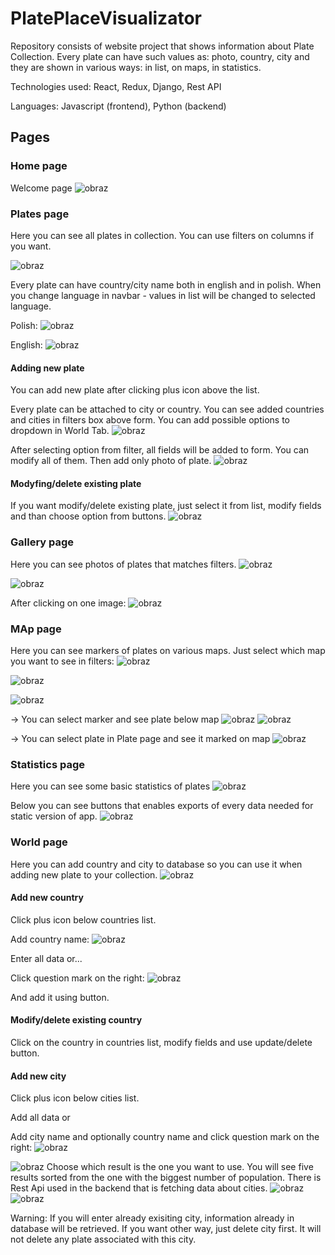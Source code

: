# PlatePlaceVisualizator

Repository consists of website project that shows information about Plate Collection. Every plate can have such values as: photo, country, city and they are shown in various ways: in list, on maps, in statistics.

Technologies used:
React, Redux, Django, Rest API

Languages:
Javascript (frontend), Python (backend)

## Pages 

### Home page
Welcome page
![obraz](https://user-images.githubusercontent.com/32846285/222169190-c0f489e2-7ee2-46fd-a2b4-3d3fe9fe8a88.png)

### Plates page
Here you can see all plates in collection. You can use filters on columns if you want.

![obraz](https://user-images.githubusercontent.com/32846285/222169414-9fd30626-41f6-4661-af31-a8f9200225f4.png)

Every plate can have country/city name both in english and in polish. When you change language in navbar - values in list will be changed to selected language.

Polish:
![obraz](https://user-images.githubusercontent.com/32846285/222169950-d371773f-b28c-4e13-af8e-0ce710e8f110.png)

English:
![obraz](https://user-images.githubusercontent.com/32846285/222170029-77c67ad5-e4dd-4d61-9331-b2a2bc52bc46.png)

#### Adding new plate
You can add new plate after clicking plus icon above the list.

Every plate can be attached to city or country. You can see added countries and cities in filters box above form. You can add possible options to dropdown in World Tab.
![obraz](https://user-images.githubusercontent.com/32846285/222167431-a00d2990-e0a0-43e2-9967-61717f8e2adc.png)

After selecting option from filter, all fields will be added to form. You can modify all of them. Then add only photo of plate.
![obraz](https://user-images.githubusercontent.com/32846285/222169002-61fb07a7-b2b9-4502-90f7-b02e2cb09bea.png)

#### Modyfing/delete existing plate
If you want modify/delete existing plate, just select it from list, modify fields and than choose option from buttons.
![obraz](https://user-images.githubusercontent.com/32846285/222170733-4e7decb3-a5b8-4e42-8c8b-5ca9f5e2ee5e.png)

### Gallery page
Here you can see photos of plates that matches filters.
![obraz](https://user-images.githubusercontent.com/32846285/222170982-64d348c2-0ce2-47bc-ab0b-ee6b53208a3b.png)

![obraz](https://user-images.githubusercontent.com/32846285/222171044-c28787b8-d6f7-4c6b-9fd1-5d74e90d6425.png)

After clicking on one image:
![obraz](https://user-images.githubusercontent.com/32846285/222171126-16dca542-c61f-47cf-983a-c03ec7cd2d89.png)

### MAp page
Here you can see markers of plates on various maps. Just select which map you want to see in filters:
![obraz](https://user-images.githubusercontent.com/32846285/222171416-a64cb462-5eca-499c-97bc-10f86d3ebad0.png)

![obraz](https://user-images.githubusercontent.com/32846285/222171519-d4563043-de27-4f6d-a5cf-64435108a111.png)

![obraz](https://user-images.githubusercontent.com/32846285/222171733-abaec5ef-9c59-4c17-adb2-30b7a63fb525.png)

-> You can select marker and see plate below map
![obraz](https://user-images.githubusercontent.com/32846285/222171954-20d0ded3-d5ad-4ca8-a134-ab192c58ed77.png)
![obraz](https://user-images.githubusercontent.com/32846285/222172049-e3fbbe25-4d42-404a-afff-d1de95cf96a7.png)

-> You can select plate in Plate page and see it marked on map
![obraz](https://user-images.githubusercontent.com/32846285/222172180-cd2c2686-d861-4542-bfc5-e3605eaf23a1.png)

### Statistics page
Here you can see some basic statistics of plates
![obraz](https://user-images.githubusercontent.com/32846285/222172410-43ca3649-fd27-4643-80ca-7951c620678f.png)

Below you can see buttons that enables exports of every data needed for static version of app.
![obraz](https://user-images.githubusercontent.com/32846285/222172653-47059410-f03c-4a86-ab15-33c2ce9a0fcf.png)

### World page
Here you can add country and city to database so you can use it when adding new plate to your collection.
![obraz](https://user-images.githubusercontent.com/32846285/222172856-f713a7fa-72d0-4da2-a0f1-38172ca7b193.png)

#### Add new country
Click plus icon below countries list.

Add country name:
![obraz](https://user-images.githubusercontent.com/32846285/222173063-9cde9e91-12a4-41a7-b519-4863497800bf.png)

Enter all data or...

Click question mark on the right:
![obraz](https://user-images.githubusercontent.com/32846285/222173407-d4f644e9-5afb-43bd-b390-8b6c10990ec7.png)

And add it using button.

#### Modify/delete existing country
Click on the country in countries list, modify fields and use update/delete button.

#### Add new city
Click plus icon below cities list.

Add all data or

Add city name and optionally country name and click question mark on the right:
![obraz](https://user-images.githubusercontent.com/32846285/222407608-681d6309-a7f2-4397-bbf6-3ababd38f30f.png)

![obraz](https://user-images.githubusercontent.com/32846285/222408081-1e70c0b1-73e0-40fe-870f-26fc4ac5e7e3.png)
Choose which result is the one you want to use. You will see five results sorted from the one with the biggest number of population. There is Rest Api used in the backend that is fetching data about cities.
![obraz](https://user-images.githubusercontent.com/32846285/222408351-efa2a9ee-786b-48af-81b7-b14c45b99306.png)
![obraz](https://user-images.githubusercontent.com/32846285/222408411-d2235564-6b67-4f76-9c07-5e3e601b9d8c.png)

Warning: If you will enter already exisiting city, information already in database will be retrieved. If you want other way, just delete city first. It will not delete any plate associated with this city.
